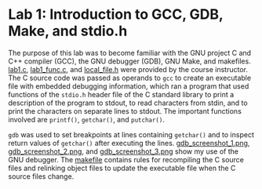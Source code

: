 # Lab 1: Introduction to GCC, GDB, Make, and stdio.h

The purpose of this lab was to become familiar with the GNU project C and C++
compiler (GCC), the GNU debugger (GDB), GNU Make, and makefiles.
[lab1.c](lab1.c), [lab1_func.c](lab1_func.c), and
[local_file.h](local_file.h) were provided by the course instructor. The C
source code was passed as operands to `gcc` to create an executable file with
embedded debugging information, which ran a program that used functions of the
`stdio.h` header file of the C standard library to print a description of the
program to stdout, to read characters from stdin, and to print the characters
on separate lines to stdout. The important functions involved are `printf()`,
`getchar()`, and `putchar()`.

`gdb` was used to set breakpoints at lines containing `getchar()` and to inspect
return values of `getchar()` after executing the lines.
[gdb_screenshot_1.png](gdb_screenshot_1.png),
[gdb_screenshot_2.png](gdb_screenshot_2.png), and
[gdb_screenshot_3.png](gdb_screenshot_3.png) show my use of the GNU debugger.
The [makefile](Makefile) contains rules for recompiling the C source files and
relinking object files to update the executable file when the C source files
change.
